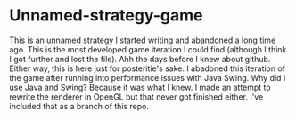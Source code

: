 # Unnamed-strategy-game

This is an unnamed strategy I started writing and abandoned a long time ago. This is the most developed game iteration I could find (although I think I got further and lost the file). Ahh the days before I knew about github. Either way, this is here just for posteritie's sake. I abadoned this iteration of the game after running into performance issues with Java Swing. Why did I use Java and Swing? Because it was what I knew. I made an attempt to rewrite the renderer in OpenGL but that never got finished either. I've included that as a branch of this repo.
